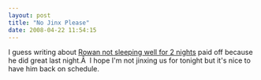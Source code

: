 ```yaml
---
layout: post
title: "No Jinx Please"
date: 2008-04-22 11:54:15
---
```

I guess writing about [Rowan not sleeping well for 2 nights](http://www.rowanturner.net/babyt/?p=78) paid off because he did great last night.Â  I hope I'm not jinxing us for tonight but it's nice to have him back on schedule.
